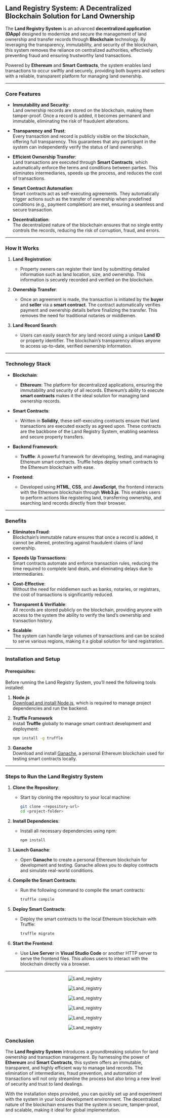 ## **Land Registry System: A Decentralized Blockchain Solution for Land Ownership**

The **Land Registry System** is an advanced **decentralized application (DApp)** designed to modernize and secure the management of land ownership and transfer records through **Blockchain** technology. By leveraging the transparency, immutability, and security of the blockchain, this system removes the reliance on centralized authorities, effectively preventing fraud and ensuring trustworthy land transactions.

Powered by **Ethereum** and **Smart Contracts**, the system enables land transactions to occur swiftly and securely, providing both buyers and sellers with a reliable, transparent platform for managing land ownership.

---

### **Core Features**

- **Immutability and Security**:  
  Land ownership records are stored on the blockchain, making them tamper-proof. Once a record is added, it becomes permanent and immutable, eliminating the risk of fraudulent alterations.

- **Transparency and Trust**:  
  Every transaction and record is publicly visible on the blockchain, offering full transparency. This guarantees that any participant in the system can independently verify the status of land ownership.

- **Efficient Ownership Transfer**:  
  Land transactions are executed through **Smart Contracts**, which automatically enforce the terms and conditions between parties. This eliminates intermediaries, speeds up the process, and reduces the cost of transactions.

- **Smart Contract Automation**:  
  Smart contracts act as self-executing agreements. They automatically trigger actions such as the transfer of ownership when predefined conditions (e.g., payment completion) are met, ensuring a seamless and secure transaction.

- **Decentralization**:  
  The decentralized nature of the blockchain ensures that no single entity controls the records, reducing the risk of corruption, fraud, and errors.

---

### **How It Works**

1. **Land Registration**:
   - Property owners can register their land by submitting detailed information such as land location, size, and ownership. This information is securely recorded and verified on the blockchain.
   
2. **Ownership Transfer**:
   - Once an agreement is made, the transaction is initiated by the **buyer** and **seller** via a **smart contract**. The contract automatically verifies payment and ownership details before finalizing the transfer. This removes the need for traditional notaries or middlemen.

3. **Land Record Search**:
   - Users can easily search for any land record using a unique **Land ID** or property identifier. The blockchain’s transparency allows anyone to access up-to-date, verified ownership information.

---

### **Technology Stack**

- **Blockchain**:  
  - **Ethereum**: The platform for decentralized applications, ensuring the immutability and security of all records. Ethereum’s ability to execute **smart contracts** makes it the ideal solution for managing land ownership records.

- **Smart Contracts**:  
  - Written in **Solidity**, these self-executing contracts ensure that land transactions are executed exactly as agreed upon. These contracts are the backbone of the Land Registry System, enabling seamless and secure property transfers.

- **Backend Framework**:  
  - **Truffle**: A powerful framework for developing, testing, and managing Ethereum smart contracts. Truffle helps deploy smart contracts to the Ethereum blockchain with ease.

- **Frontend**:  
  - Developed using **HTML**, **CSS**, and **JavaScript**, the frontend interacts with the Ethereum blockchain through **Web3.js**. This enables users to perform actions like registering land, transferring ownership, and searching land records directly from their browser.

---

### **Benefits**

- **Eliminates Fraud**:  
  Blockchain’s immutable nature ensures that once a record is added, it cannot be altered, protecting against fraudulent claims of land ownership.

- **Speeds Up Transactions**:  
  Smart contracts automate and enforce transaction rules, reducing the time required to complete land deals, and eliminating delays due to intermediaries.

- **Cost-Effective**:  
  Without the need for middlemen such as banks, notaries, or registrars, the cost of transactions is significantly reduced.

- **Transparent & Verifiable**:  
  All records are stored publicly on the blockchain, providing anyone with access to the system the ability to verify the land’s ownership and transaction history.

- **Scalable**:  
  The system can handle large volumes of transactions and can be scaled to serve various regions, making it a global solution for land registration.

---

### **Installation and Setup**

#### **Prerequisites**:

Before running the Land Registry System, you’ll need the following tools installed:

1. **Node.js**  
   [Download and install Node.js](https://nodejs.org/), which is required to manage project dependencies and run the backend.

2. **Truffle Framework**  
   Install **Truffle** globally to manage smart contract development and deployment:
   ```bash
   npm install -g truffle
   ```

3. **Ganache**  
   Download and install [Ganache](https://www.trufflesuite.com/ganache), a personal Ethereum blockchain used for testing smart contracts locally.

---

### **Steps to Run the Land Registry System**

1. **Clone the Repository**:
   - Start by cloning the repository to your local machine:
     ```bash
     git clone <repository-url>
     cd <project-folder>
     ```

2. **Install Dependencies**:
   - Install all necessary dependencies using npm:
     ```bash
     npm install
     ```

3. **Launch Ganache**:
   - Open **Ganache** to create a personal Ethereum blockchain for development and testing. Ganache allows you to deploy contracts and simulate real-world conditions.

4. **Compile the Smart Contracts**:
   - Run the following command to compile the smart contracts:
     ```bash
     truffle compile
     ```

5. **Deploy Smart Contracts**:
   - Deploy the smart contracts to the local Ethereum blockchain with Truffle:
     ```bash
     truffle migrate
     ```

6. **Start the Frontend**:
   - Use **Live Server** in **Visual Studio Code** or another HTTP server to serve the frontend files. This allows users to interact with the blockchain directly via a browser.
   
---

<p align="center">
  <img src="img_1.png" alt="Land_registry">
</p>

<p align="center">
  <img src="img_2.png" alt="Land_registry">
</p>

<p align="center">
  <img src="img_3.png" alt="Land_registry">
</p>

<p align="center">
  <img src="img_4.png" alt="Land_registry">
</p>

<p align="center">
  <img src="img_5.png" alt="Land_registry">
</p>

<p align="center">
  <img src="img_6.png" alt="Land_registry">
</p>


### **Conclusion**

The **Land Registry System** introduces a groundbreaking solution for land ownership and transaction management. By harnessing the power of **Ethereum** and **Smart Contracts**, this system offers an immutable, transparent, and highly efficient way to manage land records. The elimination of intermediaries, fraud prevention, and automation of transactions will not only streamline the process but also bring a new level of security and trust to land dealings.

With the installation steps provided, you can quickly set up and experiment with the system in your local development environment. The decentralized nature of the blockchain ensures that the system is secure, tamper-proof, and scalable, making it ideal for global implementation.
